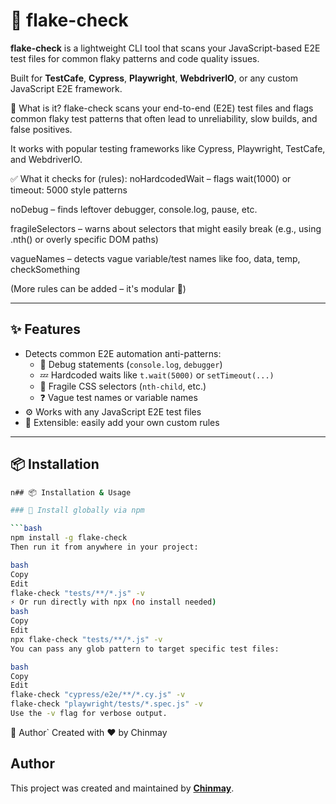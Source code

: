 # 🧪 flake-check
 
 **flake-check** is a lightweight CLI tool that scans your JavaScript-based E2E test files for common flaky patterns and code quality issues.
 
 Built for **TestCafe**, **Cypress**, **Playwright**, **WebdriverIO**, or any custom JavaScript E2E framework.
 
 🚀 What is it?
 flake-check scans your end-to-end (E2E) test files and flags common flaky test patterns that often lead to unreliability, slow builds, and false positives.
 
 It works with popular testing frameworks like Cypress, Playwright, TestCafe, and WebdriverIO.
 
 ✅ What it checks for (rules):
 noHardcodedWait – flags wait(1000) or timeout: 5000 style patterns
 
 noDebug – finds leftover debugger, console.log, pause, etc.
 
 fragileSelectors – warns about selectors that might easily break (e.g., using .nth() or overly specific DOM paths)
 
 vagueNames – detects vague variable/test names like foo, data, temp, checkSomething
 
 (More rules can be added – it's modular 🔌)
 
 ---
 
 ## ✨ Features
 
 - Detects common E2E automation anti-patterns:
   - 🚫 Debug statements (`console.log`, `debugger`)
   - 💤 Hardcoded waits like `t.wait(5000)` or `setTimeout(...)`
   - 🧵 Fragile CSS selectors (`nth-child`, etc.)
   - ❓ Vague test names or variable names
 - ⚙️ Works with any JavaScript E2E test files
 - 🧩 Extensible: easily add your own custom rules
 
 ---
 
 ## 📦 Installation
 
 ```bash
 n## 📦 Installation & Usage

### 🔧 Install globally via npm

```bash
npm install -g flake-check
Then run it from anywhere in your project:

bash
Copy
Edit
flake-check "tests/**/*.js" -v
⚡ Or run directly with npx (no install needed)
bash
Copy
Edit
npx flake-check "tests/**/*.js" -v
You can pass any glob pattern to target specific test files:

bash
Copy
Edit
flake-check "cypress/e2e/**/*.cy.js" -v
flake-check "playwright/tests/*.spec.js" -v
Use the -v flag for verbose output.
```

 👤 Author`
 Created with ❤️ by Chinmay
 ## Author
This project was created and maintained by **[Chinmay](https://github.com/Mchinmay)**.

 

